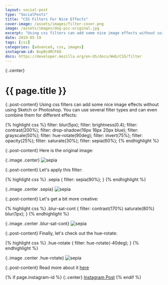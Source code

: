 ```yaml
---
layout: social-post
type: "SocialPosts"
title: "CSS Filters For Nice Effects"
cover-image: /assets/images/filter-cover.png
image: /assets/images/dog-pic-original.jpg
excerpt: "Using css filters can add some nice image effects without using Sketch or Photoshop."
date: 2019-05-19
tags: [css]
categories: [advanced, css, images]
instagram-id: BxpBsdRCF6Q
docs: https://developer.mozilla.org/en-US/docs/Web/CSS/filter
---
```

{:.center}
# {{ page.title }}

{:.post-content}
Using css filters can add some nice image effects without using Sketch or Photoshop.
You can use several filter types and can even combine them for different
effects:

{% highlight css %}
filter: blur(5px);
filter: brightness(0.4);
filter: contrast(200%);
filter: drop-shadow(16px 16px 20px blue);
filter: grayscale(50%);
filter: hue-rotate(90deg);
filter: invert(75%);
filter: opacity(25%);
filter: saturate(30%);
filter: sepia(60%);
{% endhighlight %}

{:.post-content}
Here is the original image:

{:.image .center}
![sepia]({{page.image}})

{:.post-content}
Let's apply this filter:

{% highlight css %}
.sepia {
    filter: sepia(90%);
}
{% endhighlight %}
<style>
.sepia {
    filter: sepia(90%);
}
</style>

{:.image .center .sepia}
![sepia]({{page.image}})

{:.post-content}
Let's get a bit more creative:

{% highlight css %}
.blur-sat-cont {
    filter: contrast(170%) saturate(80%) blur(1px);
}
{% endhighlight %}
<style>
.blur-sat-cont {
    filter: contrast(170%) saturate(80%) blur(1px);
}
</style>

{:.image .center .blur-sat-cont}
![sepia]({{page.image}})

{:.post-content}
Finally, let's check out the hue-rotate:

{% highlight css %}
.hue-rotate {
    filter: hue-rotate(-40deg);
}
{% endhighlight %}
<style>
.hue-rotate {
    filter: hue-rotate(-40deg);
}
</style>

{:.image .center .hue-rotate}
![sepia]({{page.image}})

{:.post-content}
Read more about it <a href="{{page.docs}}" target="_blank">here</a>

{% if page.instagram-id %}
{:.center}
<a class="insta-link" href="https://www.instagram.com/p/{{page.instagram-id}}" target="_blank">Instagram Post</a>
{% endif %}
